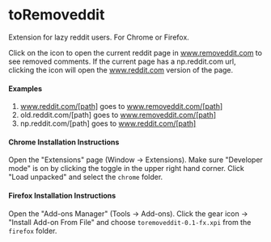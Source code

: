 # toRemoveddit

Extension for lazy reddit users. For Chrome or Firefox.

Click on the icon to open the current reddit page in www.removeddit.com to see removed comments. If the current page has a np.reddit.com url, clicking the icon will open the www.reddit.com version of the page.

#### Examples
1. www.reddit.com/[path] goes to www.removeddit.com/[path]
2. old.reddit.com/[path] goes to www.removeddit.com/[path]
3. np.reddit.com/[path] goes to www.reddit.com/[path]

#### Chrome Installation Instructions
Open the "Extensions" page (Window -> Extensions). Make sure "Developer mode" is on by clicking the toggle in the upper right hand corner. Click "Load unpacked" and select the `chrome` folder.

#### Firefox Installation Instructions
Open the "Add-ons Manager" (Tools -> Add-ons). Click the gear icon -> "Install Add-on From File" and choose `toremoveddit-0.1-fx.xpi` from the `firefox` folder.

